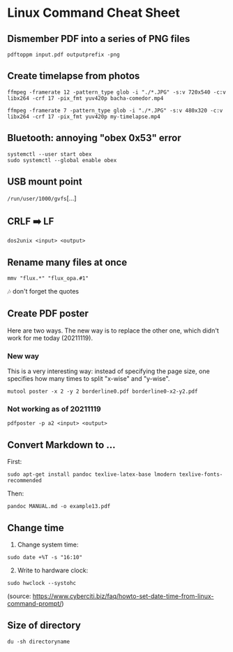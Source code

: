 # Linux Command Cheat Sheet

## Dismember PDF into a series of PNG files

```
pdftoppm input.pdf outputprefix -png
```

## Create timelapse from photos

```
ffmpeg -framerate 12 -pattern_type glob -i "./*.JPG" -s:v 720x540 -c:v libx264 -crf 17 -pix_fmt yuv420p bacha-comedor.mp4

ffmpeg -framerate 7 -pattern_type glob -i "./*.JPG" -s:v 480x320 -c:v libx264 -crf 17 -pix_fmt yuv420p my-timelapse.mp4
```

## Bluetooth: annoying "obex 0x53" error

```
systemctl --user start obex
sudo systemctl --global enable obex
```

## USB mount point

```/run/user/1000/gvfs```[...]

## CRLF :arrow_right: LF

```
dos2unix <input> <output>
```

## Rename many files at once

```
mmv "flux.*" "flux_opa.#1"
```

:notes: don't forget the quotes

## Create PDF poster

Here are two ways. The new way is to replace the other one, which didn't work for me today (20211119).

### New way

This is a very interesting way: instead of specifying the page size, one specifies how many times to split "x-wise" and
"y-wise".

```
mutool poster -x 2 -y 2 borderline0.pdf borderline0-x2-y2.pdf
```

### Not working as of 20211119
```
pdfposter -p a2 <input> <output>
```

## Convert Markdown to ...

First:

```
sudo apt-get install pandoc texlive-latex-base lmodern texlive-fonts-recommended
```


Then:

```
pandoc MANUAL.md -o example13.pdf
```

## Change time

1. Change system time:

```
sudo date +%T -s "16:10"
```

2. Write to hardware clock:

```
sudo hwclock --systohc
```

(source: https://www.cyberciti.biz/faq/howto-set-date-time-from-linux-command-prompt/)

## Size of directory

```
du -sh directoryname
```
